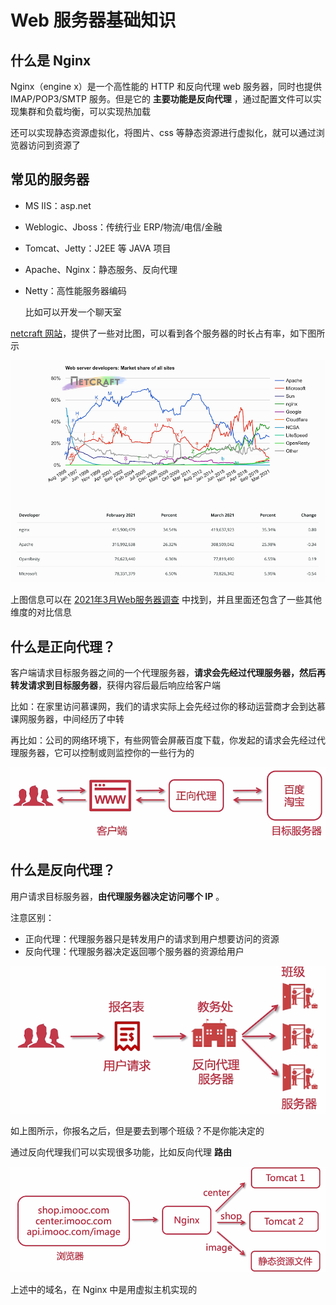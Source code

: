 # Web 服务器基础知识

## 什么是 Nginx

Nginx（engine x）是一个高性能的 HTTP 和反向代理 web 服务器，同时也提供 IMAP/POP3/SMTP 服务。但是它的 **主要功能是反向代理** ，通过配置文件可以实现集群和负载均衡，可以实现热加载

还可以实现静态资源虚拟化，将图片、css 等静态资源进行虚拟化，就可以通过浏览器访问到资源了

## 常见的服务器

- MS IIS：asp.net

- Weblogic、Jboss：传统行业 ERP/物流/电信/金融

- Tomcat、Jetty：J2EE 等 JAVA 项目

- Apache、Nginx：静态服务、反向代理

- Netty：高性能服务器编码

  比如可以开发一个聊天室

[netcraft 网站](https://news.netcraft.com/)，提供了一些对比图，可以看到各个服务器的时长占有率，如下图所示

![image-20210404150340567](./assets/image-20210404150340567.png)

上图信息可以在 [2021年3月Web服务器调查](https://news.netcraft.com/archives/2021/03/29/march-2021-web-server-survey.html) 中找到，并且里面还包含了一些其他维度的对比信息

## 什么是正向代理？

客户端请求目标服务器之间的一个代理服务器，**请求会先经过代理服务器，然后再转发请求到目标服务器**，获得内容后最后响应给客户端

比如：在家里访问慕课网，我们的请求实际上会先经过你的移动运营商才会到达慕课网服务器，中间经历了中转

再比如：公司的网络环境下，有些网管会屏蔽百度下载，你发起的请求会先经过代理服务器，它可以控制或则监控你的一些行为的

![image-20210404151645228](./assets/image-20210404151645228.png)

## 什么是反向代理？

用户请求目标服务器，**由代理服务器决定访问哪个 IP** 。

注意区别：

- 正向代理：代理服务器只是转发用户的请求到用户想要访问的资源
- 反向代理：代理服务器决定返回哪个服务器的资源给用户

 ![image-20210404152120464](./assets/image-20210404152120464.png)

如上图所示，你报名之后，但是要去到哪个班级？不是你能决定的

通过反向代理我们可以实现很多功能，比如反向代理 **路由**

![image-20210404152554826](./assets/image-20210404152554826.png)

上述中的域名，在 Nginx 中是用虚拟主机实现的